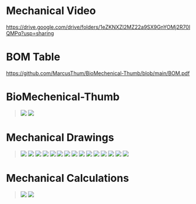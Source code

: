 # Mechanical Video
https://drive.google.com/drive/folders/1eZKNXZl2MZ22a9SX9GnYOMj2R70lQMPq?usp=sharing

# BOM Table
https://github.com/MarcusThum/BioMechenical-Thumb/blob/main/BOM.pdf

# BioMechenical-Thumb

> ![](BioMechanical_Thumb_Relaxed.png)
> ![](BioMechanical_Thumb.png)

# Mechanical Drawings
> ![](Mechanical-Drawings/Drawings_Page_01.jpg)
> ![](Mechanical-Drawings/Drawings_Page_02.jpg)
> ![](Mechanical-Drawings/Drawings_Page_03.jpg)
> ![](Mechanical-Drawings/Drawings_Page_04.jpg)
> ![](Mechanical-Drawings/Drawings_Page_05.jpg)
> ![](Mechanical-Drawings/Drawings_Page_06.jpg)
> ![](Mechanical-Drawings/Drawings_Page_07.jpg)
> ![](Mechanical-Drawings/Drawings_Page_08.jpg)
> ![](Mechanical-Drawings/Drawings_Page_09.jpg)
> ![](Mechanical-Drawings/Drawings_Page_10.jpg)
> ![](Mechanical-Drawings/Drawings_Page_11.jpg)
> ![](Mechanical-Drawings/Drawings_Page_12.jpg)
> ![](Mechanical-Drawings/Drawings_Page_13.jpg)
> ![](Mechanical-Drawings/Drawings_Page_14.jpg)
> ![](Mechanical-Drawings/Drawings_Page_15.jpg)

# Mechanical Calculations

> ![](Mechanical-Calculations/Trimmer_POT_vs_Encoder.jpg)
> ![](Mechanical-Calculations/Mechanical_Calculations.jpg)
